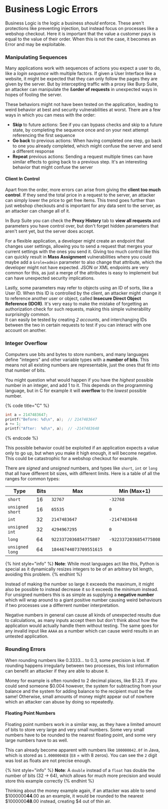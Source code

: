 # Business Logic Errors

Business Logic is the logic a business _should_ enforce. These aren't protections like preventing injection, but instead focus on processes like a webshop checkout. Here it is important that the value a customer pays is equal to the value of their order. When this is not the case, it becomes an Error and may be exploitable.

### Manipulating Sequences

Many applications work with sequences of actions you expect a user to do, like a _login sequence_ with multiple factors. If given a User Interface like a website, it might be expected that they can only follow the pages they are given by the server. But by intercepting traffic with a proxy like Burp Suite, an attacker can manipulate the &**order of requests** in unexpected ways in hopes of fooling the server.

These behaviors might not have been tested on the application, leading to weird behavior at best and security vulnerabilities at worst. There are a few ways in which you can mess with the order:

* **Skip** to future actions: See if you can bypass checks and skip to a future state, by completing the sequence once and on your next attempt referencing the first sequence
* **Go back** to previous actions: When having completed one step, go back to one you already completed, which might confuse the server and send a different response
* **Repeat** previous actions: Sending a request multiple times can have similar effects to going back to a previous step. It's an interesting behavior that might confuse the server

#### Client In Control

Apart from the order, more errors can arise from giving the **client too much control**. If they send the total price in a request to the server, an attacker can simply lower the price to get free items. This trend goes further than just webshop checkouts and is important for any data sent to the server, as an attacker can change all of it.

In Burp Suite you can check the **Proxy History** tab to **view all requests** and parameters you have control over, but don't forget hidden parameters that aren't sent yet, but the server does accept.

For a flexible application, a developer might create an endpoint that changes user settings, allowing you to send a request that merges your current settings with the ones you send it. Giving too much control like this can quickly result in **Mass Assignment** vulnerabilities where you could maybe add a `&role=admin` parameter to also change that attribute, which the developer might not have expected. JSON or XML endpoints are very common for this, as just a merge of the attributes is easy to implement but can have unexpected security implications.

Lastly, some parameters may refer to objects using an ID of sorts, like a User ID. When this ID is controlled by the client, an attacker might change it to reference another user or object, called **Insecure Direct Object Reference (IDOR)**. It's very easy to make the mistake of forgetting an authorization check for such requests, making this simple vulnerability surprisingly common.\
It can easily be tested by creating _2 accounts_, and interchanging IDs between the two in certain requests to test if you can interact with one account on another.

### Integer Overflow

Computers use bits and bytes to store numbers, and many languages define "integers" and other variable types with a **number of bits**. This means not all existing numbers are representable, just the ones that fit into that number of bits.

You might question what would happen if you have the _highest_ possible number in an integer, and add 1 to it. This depends on the programming language, but in C for example it will **overflow** to the _lowest_ possible number.

{% code title="C" %}
```c
int a = 2147483647;
printf("Before: %d\n", a);  // 2147483647
a += 1;
printf("After:  %d\n", a);  // -2147483648
```
{% endcode %}

This possible behavior could be exploited if an application expects a value only to go up, but when you make it high enough, it will become negative. This could be catastrophic for a webshop checkout for example.

There are _signed_ and _unsigned_ numbers, and types like `short`, `int` or `long` that all have different bit sizes, with different limits. Here is a table of all the ranges for common types:

<table><thead><tr><th width="213">Type</th><th width="65">Bits</th><th width="236">Max</th><th>Min (Max+1)</th></tr></thead><tbody><tr><td><code>short</code></td><td>16</td><td><code>32767</code></td><td><code>-32768</code></td></tr><tr><td><code>unsigned short</code></td><td>16</td><td><code>65535</code></td><td><code>0</code></td></tr><tr><td><code>int</code></td><td>32</td><td><code>2147483647</code></td><td><code>-2147483648</code></td></tr><tr><td><code>unsigned int</code></td><td>32</td><td><code>4294967295</code></td><td><code>0</code></td></tr><tr><td><code>long</code></td><td>64</td><td><code>9223372036854775807</code></td><td><code>-9223372036854775808</code></td></tr><tr><td><code>unsigned long</code></td><td>64</td><td><code>18446744073709551615</code></td><td><code>0</code></td></tr></tbody></table>

{% hint style="info" %}
**Note**: While most languages act like this, Python is special as it dynamically resizes integers to be of an arbitrary bit length, avoiding this problem.
{% endhint %}

Instead of making the number so large it exceeds the maximum, it might also be possible to instead decrease it so it exceeds the _minimum_ instead. For unsigned numbers this is as simple as supplying a **negative number** which will wrap around to a giant positive number causing weird behaviours if two processes use a differrent number interpretation.&#x20;

Negative numbers in general can cause all kinds of unexpected results due to calculations, as many inputs accept them but don't think about how the application would actually handle them without testing. The same goes for any invalid input like `AAAA` as a number which can cause weird results in an untested application.&#x20;

### Rounding Errors

When rounding numbers like 0.3333... to 0.3, some precision is lost. If rounding happens irregularly between two processes, this lost information can benefit an attacker if they are able to abuse it.

Money for example is often rounded to 2 decimal places, like $1.23. If you could send someone $0.004 however, the system for subtracting from your balance and the system for adding balance to the recipient must be the same! Otherwise, small amounts of money might appear out of nowhere which an attacker can abuse by doing so repeatedly.

#### Floating Point Numbers

Floating point numbers work in a similar way, as they have a limited amount of bits to store very large and very small numbers. Some very small numbers have to be rounded to the nearest floating point, and some very large numbers have to as well.

This can already become apparent with numbers like `100000042.0f` in Java, which is stored as `1.0000004E8` (`E8` = with 8 zeros). You can see the `2` digit was lost as floats are not precise enough.

{% hint style="info" %}
**Note**: A `double` instead of a `float` has double the number of bits (32 -> 64), which allows for much more precision and would store this example correctly
{% endhint %}

Thinking about the money example again, if an attacker was able to send $1000000**44**.00 as an example, it would be rounded to the nearest $1000000**48**.00 instead, creating $4 out of thin air.
